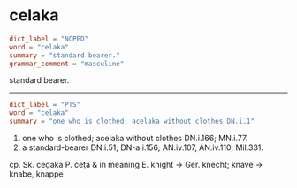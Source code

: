 # celaka

``` toml
dict_label = "NCPED"
word = "celaka"
summary = "standard bearer."
grammar_comment = "masculine"
```

standard bearer.

--------------------

``` toml
dict_label = "PTS"
word = "celaka"
summary = "one who is clothed; acelaka without clothes DN.i.1"
```

1. one who is clothed; acelaka without clothes DN.i.166; MN.i.77.
2. a standard\-bearer DN.i.51; DN\-a.i.156; AN.iv.107, AN.iv.110; Mil.331.

cp. Sk. ceḍaka P. ceṭa & in meaning E. knight → Ger. knecht; knave → knabe, knappe

